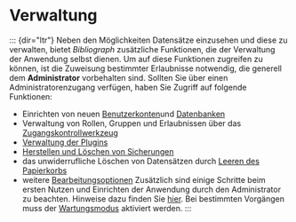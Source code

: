Verwaltung
==========
::: {dir="ltr"}
Neben den Möglichkeiten Datensätze einzusehen und diese zu verwalten, bietet *Bibliograph* zusätzliche Funktionen, die der Verwaltung der Anwendung selbst dienen. Um auf diese Funktionen zugreifen zu können, ist die Zuweisung bestimmter Erlaubnisse notwendig, die generell dem **Administrator** vorbehalten sind.
Sollten Sie über einen Administratorenzugang verfügen, haben Sie Zugriff auf folgende Funktionen:
-   Einrichten von neuen [Benutzerkonten](administration/creating-a-new-user.html)und [Datenbanken](administration/new-database.html)
-   Verwaltung von Rollen, Gruppen und Erlaubnissen über das [Zugangskontrollwerkzeug](administration/access-control.html)
-   [Verwaltung der Plugins](administration/administration-plugins.html)
-   [Herstellen und Löschen von Sicherungen](administration/backups.html)
-   das unwiderrufliche Löschen von Datensätzen durch [Leeren des Papierkorbs](administration/empty-trash.html)
-   weitere [Bearbeitungsoptionen](administration/additional-functions.html)
Zusätzlich sind einige Schritte beim ersten Nutzen und Einrichten der Anwendung durch den Administrator zu beachten. Hinweise dazu finden Sie [hier](administration/first-steps.html).
Bei bestimmten Vorgängen muss der [Wartungsmodus](administration/maintenance.html) aktiviert werden.
:::
